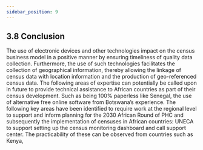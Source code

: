```yaml
---
sidebar_position: 9
---
```


## 3.8 Conclusion
The use of electronic devices and other technologies impact on the census business model in a positive manner by ensuring timeliness of quality data collection. Furthermore, the use of such technologies facilitates the collection of geographical information, thereby allowing the linkage of census data with location information and the production of geo-referenced census data.
The following areas of expertise can potentially be called upon in future to provide technical assistance to African countries as part of their census development. Such as being 100% paperless like Senegal, the use of alternative free online software from Botswana’s experience.
The following key areas have been identified to require work at the regional level to support and inform planning for the 2030 African Round of PHC and subsequently the implementation of censuses in African countries: UNECA to support setting up the census monitoring dashboard and call support center. The practicability of these can be observed from countries such as Kenya,  
